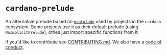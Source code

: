 # `cardano-prelude`

An alternative prelude based on [`protolude`] used by projects in the `cardano`
ecosystem.  Some projects use it as their default prelude (using 
`NoImplicitPrelude`), othes just import specific functions from it.

If you'd like to contribute see [CONTRIBUTING.md]. We also have a [code of conduct].

[CONTRIBUTING.md]: https://github.com/input-output-hk/cardano-prelude/blob/master/CONTRIBUTING.md 
[code of conduct]:  https://github.com/input-output-hk/cardano-prelude/blob/master/CODE-OF-CONDUCT.md
[`protolude`]: https://hackage.haskell.org/package/protolude
